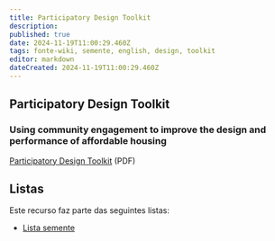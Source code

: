```yaml
---
title: Participatory Design Toolkit
description: 
published: true
date: 2024-11-19T11:00:29.460Z
tags: fonte-wiki, semente, english, design, toolkit
editor: markdown
dateCreated: 2024-11-19T11:00:29.460Z
---
```


## Participatory Design Toolkit

### Using community engagement to improve the design and performance of affordable housing

[Participatory Design Toolkit](https://www.greencommunitiesonline.org/sites/default/files/participatory-design-toolkit.pdf) (PDF)


## Listas

Este recurso faz parte das seguintes listas:

 - [Lista semente](/listas/semente)